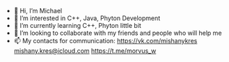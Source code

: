 - 👋 Hi, I’m Michael
- 👀 I’m interested in C++, Java, Phyton Development
- 🌱 I’m currently learning C++, Phyton little bit
- 💞️ I’m looking to collaborate with my friends and people who will help me
- 📫 My contacts for communication:
     https://vk.com/mishanykres
     mishany.kres@icloud.com
     https://t.me/morvus_w
     

<!---
mikhailkres/mikhailkres is a ✨ special ✨ repository because its `README.md` (this file) appears on your GitHub profile.
You can click the Preview link to take a look at your changes.
--->
